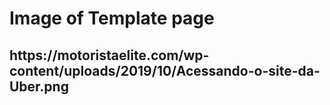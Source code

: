 # Image of Template page
<h2> https://motoristaelite.com/wp-content/uploads/2019/10/Acessando-o-site-da-Uber.png </h2>
